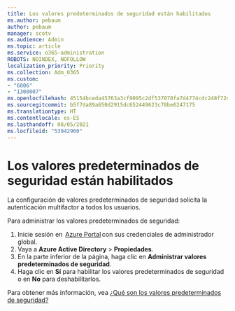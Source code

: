 ```yaml
---
title: Los valores predeterminados de seguridad están habilitados
ms.author: pebaum
author: pebaum
manager: scotv
ms.audience: Admin
ms.topic: article
ms.service: o365-administration
ROBOTS: NOINDEX, NOFOLLOW
localization_priority: Priority
ms.collection: Adm_O365
ms.custom:
- "6006"
- "1300007"
ms.openlocfilehash: 45154bceda45763a3cf9095c2df537070fa7d4774cdc248f72dc015d572da93b
ms.sourcegitcommit: b5f7da89a650d2915dc652449623c78be6247175
ms.translationtype: HT
ms.contentlocale: es-ES
ms.lasthandoff: 08/05/2021
ms.locfileid: "53942960"
---
```

# <a name="security-defaults-is-enabled"></a>Los valores predeterminados de seguridad están habilitados

La configuración de valores predeterminados de seguridad solicita la autenticación multifactor a todos los usuarios.

Para administrar los valores predeterminados de seguridad:

1. Inicie sesión en  [Azure Portal](https://ms.portal.azure.com/) con sus credenciales de administrador global.
2. Vaya a **Azure Active Directory** > **Propiedades**.
3. En la parte inferior de la página, haga clic en **Administrar valores predeterminados de seguridad**.
4. Haga clic en **Sí** para habilitar los valores predeterminados de seguridad o en **No** para deshabilitarlos.

Para obtener más información, vea [¿Qué son los valores predeterminados de seguridad?](https://docs.microsoft.com/azure/active-directory/fundamentals/concept-fundamentals-security-defaults)